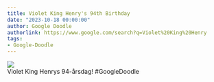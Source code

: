 ```yaml
---
title: Violet King Henry's 94th Birthday
date: "2023-10-18 00:00:00"
author: Google Doodle
authorlink: https://www.google.com/search?q=Violet%20King%20Henry
tags:
- Google-Doodle
---
```

<img src="https://www.google.com/logos/doodles/2023/violet-king-henrys-94th-birthday-6753651837109953.2-l.png" referrerpolicy="no-referrer"><br>Violet King Henrys 94-årsdag! #GoogleDoodle